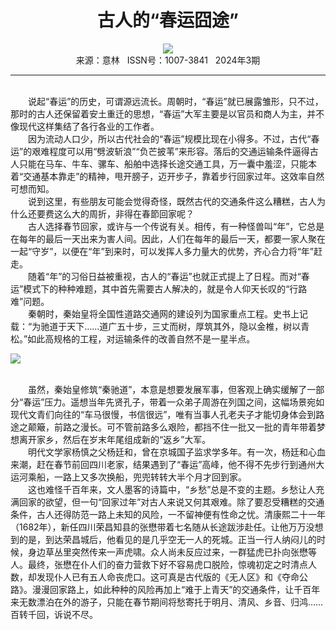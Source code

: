 # <center>古人的“春运囧途”</center>

<div align=center><img src="http://fslib.vip.qikan.cn/img.ashx?key=%d7%f7%d5%df%a3%ba%d6%f1%bd%ad%d3%b3%d4%c2"></div>

<center>来源：意林   ISSN号：1007-3841   2024年3期</center>

* * *

<br>　　说起“春运”的历史，可谓源远流长。周朝时，“春运”就已展露雏形，只不过，那时的古人还保留着安土重迁的思想，“春运”大军主要是以官员和商人为主，并不像现代这样集结了各行各业的工作者。  
　　因为流动人口少，所以古代社会的“春运”规模比现在小得多。不过，古代“春运”的艰难程度可以用“劈波斩浪”“负芒披苇”来形容。落后的交通运输条件逼得古人只能在马车、牛车、骡车、船舶中选择长途交通工具，万一囊中羞涩，只能本着“交通基本靠走”的精神，甩开膀子，迈开步子，靠着步行回家过年。这效率自然可想而知。  
　　说到这里，有些朋友可能会觉得奇怪，既然古代的交通条件这么糟糕，古人为什么还要费这么大的周折，非得在春節回家呢？  
　　古人选择春节回家，或许与一个传说有关。相传，有一种怪兽叫“年”，它总是在每年的最后一天出来为害人间。因此，人们在每年的最后一天，都要一家人聚在一起“守岁”，以便在“年”到来时，可以发挥人多力量大的优势，齐心合力将“年”赶走。  
　　随着“年”的习俗日益被重视，古人的“春运”也就正式提上了日程。而对“春运”模式下的种种难题，其中首先需要古人解决的，就是令人仰天长叹的“行路难”问题。  
　　秦朝时，秦始皇将全国性道路交通网的建设列为国家重点工程。史书上记载：“为驰道于天下……道广五十步，三丈而树，厚筑其外，隐以金椎，树以青松。”如此高规格的工程，对运输条件的改善自然不是一星半点。

![](http://img.resource.qikan.cn/markvip/qkimages/yili/yili202403/yili20240356-1-l.jpg)

  
<br>　　虽然，秦始皇修筑“秦驰道”，本意是想要发展军事，但客观上确实缓解了一部分“春运”压力。遥想当年先贤孔子，带着一众弟子周游在列国之间，这幅场景宛如现代文青们向往的“车马很慢，书信很远”，唯有当事人孔老夫子才能切身体会到路途之颠簸，前路之漫长。可不管前路多么艰险，都挡不住一批又一批的青年带着梦想离开家乡，然后在岁末年尾组成新的“返乡”大军。  
　　明代文学家杨慎之父杨廷和，曾在京城国子监求学多年。有一次，杨廷和心血来潮，赶在春节前回四川老家，结果遇到了“春运”高峰，他不得不先步行到通州大运河乘船，一路上又多次换船，兜兜转转大半个月才回到家。  
　　这也难怪千百年来，文人墨客的诗篇中，“乡愁”总是不变的主题。乡愁让人充满回家的欲望，但一句“回家过年”对古人来说又何其艰难。除了要忍受糟糕的交通条件，古人还得防范一路上未知的风险，一不留神便有性命之忧。清康熙二十一年（1682年），新任四川荣昌知县的张懋带着七名随从长途跋涉赴任。让他万万没想到的是，到达荣昌城后，他看见的是几乎空无一人的死城。正当一行人纳闷儿的时候，身边草丛里突然传来一声虎啸。众人尚未反应过来，一群猛虎已扑向张懋等人。最终，张懋在仆人们的奋力营救下好不容易虎口脱险，惊魂初定之时清点人数，却发现仆人已有五人命丧虎口。这可真是古代版的《无人区》和《夺命公路》。漫漫回家路上，如此种种的风险再加上“难于上青天”的交通条件，让千百年来无数漂泊在外的游子，只能在春节期间将愁寄托于明月、清风、乡音、归鸿……百转千回，诉说不尽。
